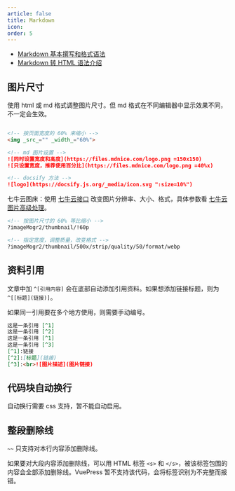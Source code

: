 ```yaml
---
article: false
title: Markdown
icon:
order: 5
---
```


- [Markdown 基本撰写和格式语法](https://docs.github.com/cn/get-started/writing-on-github/getting-started-with-writing-and-formatting-on-github/basic-writing-and-formatting-syntax#styling-text)
- [Markdown 转 HTML 语法介绍](https://vuepress-theme-hope.github.io/v2/zh/cookbook/markdown/)

## 图片尺寸

使用 html 或 md 格式调整图片尺寸。但 md 格式在不同编辑器中显示效果不同，不一定会生效。

```markdown

<!-- 按页面宽度的 60% 来缩小 -->
<img _src_="" _width_="60%">

<!-- md 图片设置 -->
![同时设置宽度和高度](https://files.mdnice.com/logo.png =150x150)
![只设置宽度，推荐使用百分比](https://files.mdnice.com/logo.png =40%x)

<!-- docsify 方法 -->
![logo](https://docsify.js.org/_media/icon.svg ":size=10%")
```

七牛云图床：使用 [七牛云接口](https://developer.qiniu.com/dora/kb/1627/flow-optimization-compression-of-images) 改变图片分辨率、大小、格式，具体参数看 [七牛云图片高级处理](https://developer.qiniu.com/dora/8255/the-zoom)。

```html
<!-- 按图片尺寸的 60% 等比缩小 -->
?imageMogr2/thumbnail/!60p

<!-- 指定宽度，调整质量，改变格式 -->
?imageMogr2/thumbnail/500x/strip/quality/50/format/webp
```

## 资料引用

文章中加 `^[引用内容]` 会在底部自动添加引用资料。如果想添加链接标题，则为 `^[[标题](链接)]`。

如果同一引用要在多个地方使用，则需要手动编号。

```markdown
这是一条引用 [^1]
这是一条引用 [^2]
这是一条引用 [^1]
这是一条引用 [^3]
[^1]:链接
[^2]:[标题](链接)
[^3]:<br>![图片描述](图片链接)
```

## 代码块自动换行

自动换行需要 css 支持，暂不能自动启用。

## 整段删除线

`~~` 只支持对本行内容添加删除线。

如果要对大段内容添加删除线，可以用 HTML 标签 `<s>` 和 `</s>`，被该标签包围的内容会全部添加删除线。VuePress 暂不支持该代码，会将标签识别为不完整而报错。
